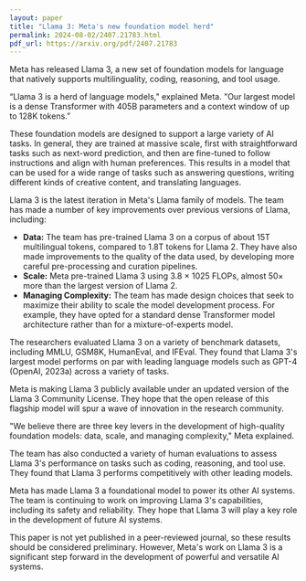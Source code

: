 ```yaml
---
layout: paper
title: "Llama 3: Meta's new foundation model herd"
permalink: 2024-08-02/2407.21783.html
pdf_url: https://arxiv.org/pdf/2407.21783
---
```


Meta has released Llama 3, a new set of foundation models for language that natively supports multilinguality, coding, reasoning, and tool usage.

“Llama 3 is a herd of language models," explained Meta. "Our largest model is a dense Transformer with 405B parameters and a context window of up to 128K tokens.”

These foundation models are designed to support a large variety of AI tasks. In general, they are trained at massive scale, first with straightforward tasks such as next-word prediction, and then are fine-tuned to follow instructions and align with human preferences. This results in a model that can be used for a wide range of tasks such as answering questions, writing different kinds of creative content, and translating languages.

Llama 3 is the latest iteration in Meta's Llama family of models. The team has made a number of key improvements over previous versions of Llama, including:

* **Data:** The team has pre-trained Llama 3 on a corpus of about 15T multilingual tokens, compared to 1.8T tokens for Llama 2. They have also made improvements to the quality of the data used, by developing more careful pre-processing and curation pipelines.
* **Scale:** Meta pre-trained Llama 3 using 3.8 × 1025 FLOPs, almost 50× more than the largest version of Llama 2.
* **Managing Complexity:** The team has made design choices that seek to maximize their ability to scale the model development process. For example, they have opted for a standard dense Transformer model architecture rather than for a mixture-of-experts model.

The researchers evaluated Llama 3 on a variety of benchmark datasets, including MMLU, GSM8K, HumanEval, and IFEval. They found that Llama 3's largest model performs on par with leading language models such as GPT-4 (OpenAI, 2023a) across a variety of tasks.

Meta is making Llama 3 publicly available under an updated version of the Llama 3 Community License. They hope that the open release of this flagship model will spur a wave of innovation in the research community.

"We believe there are three key levers in the development of high-quality foundation models: data, scale, and managing complexity," Meta explained.

The team has also conducted a variety of human evaluations to assess Llama 3's performance on tasks such as coding, reasoning, and tool use. They found that Llama 3 performs competitively with other leading models.

Meta has made Llama 3 a foundational model to power its other AI systems. The team is continuing to work on improving Llama 3's capabilities, including its safety and reliability. They hope that Llama 3 will play a key role in the development of future AI systems.

This paper is not yet published in a peer-reviewed journal, so these results should be considered preliminary. However, Meta's work on Llama 3 is a significant step forward in the development of powerful and versatile AI systems.